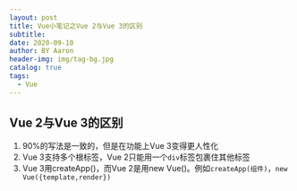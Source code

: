 ```yaml
---
layout: post
title: Vue小笔记之Vue 2与Vue 3的区别
subtitle:
date: 2020-09-10
author: BY Aaron
header-img: img/tag-bg.jpg
catalog: true
tags:
  - Vue
---
```


## Vue 2与Vue 3的区别
1. 90%的写法是一致的，但是在功能上Vue 3变得更人性化
2. Vue 3支持多个根标签，Vue 2只能用一个`div`标签包裹住其他标签
3. Vue 3用createApp()，而Vue 2是用new Vue()。例如`createApp(组件)`，`new Vue({template,render})`